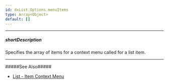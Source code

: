```yaml
---
id: dxList.Options.menuItems
type: Array<Object>
default: []
---
```

---
##### shortDescription
Specifies the array of items for a context menu called for a list item.

---
#####See Also#####
- [List - Item Context Menu](/concepts/05%20Widgets/List/40%20Item%20Context%20Menu.md '/Documentation/Guide/UI_Components/List/Item_Context_Menu/')